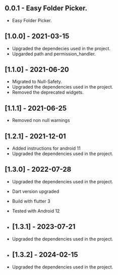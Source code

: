 ## 0.0.1 - Easy Folder Picker.

* Easy Folder Picker.

## [1.0.0] - 2021-03-15
 
* Upgraded the dependecies used in the project.
* Upgarded path and permission_handler.

## [1.1.0] - 2021-06-20
 
* Migrated to Null-Safety.
* Upgraded the dependencies used in the project.
* Removed the deprecated widgets.

## [1.1.1] - 2021-06-25
 
* Removed non null warnings

## [1.2.1] - 2021-12-01
 
* Added instructions for android 11
* Upgraded the dependencies used in the project.

## [1.3.0] - 2022-07-28

* Upgraded the dependencies used in the project.
* Dart version upgraded
* Build with flutter 3
* Tested with Android 12

* ## [1.3.1] - 2023-07-21

* Upgraded the dependencies used in the project.

* ## [1.3.2] - 2024-02-15

* Upgraded the dependencies used in the project.
